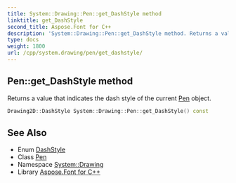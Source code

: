 ```yaml
---
title: System::Drawing::Pen::get_DashStyle method
linktitle: get_DashStyle
second_title: Aspose.Font for C++
description: 'System::Drawing::Pen::get_DashStyle method. Returns a value that indicates the dash style of the current Pen object in C++.'
type: docs
weight: 1800
url: /cpp/system.drawing/pen/get_dashstyle/
---
```

## Pen::get_DashStyle method


Returns a value that indicates the dash style of the current [Pen](../) object.

```cpp
Drawing2D::DashStyle System::Drawing::Pen::get_DashStyle() const
```

## See Also

* Enum [DashStyle](../../../system.drawing.drawing2d/dashstyle/)
* Class [Pen](../)
* Namespace [System::Drawing](../../)
* Library [Aspose.Font for C++](../../../)
